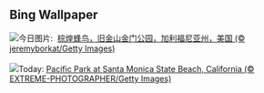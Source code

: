 ## Bing Wallpaper
![](https://www.bing.com/th?id=OHR.RufousHummer_ZH-CN1777072350_UHD.jpg&w=1000)今日图片: &nbsp;[棕煌蜂鸟，旧金山金门公园，加利福尼亚州，美国 (© jeremyborkat/Getty Images)](https://www.bing.com/th?id=OHR.RufousHummer_ZH-CN1777072350_UHD.jpg)
<br><br/>
![](https://www.bing.com/th?id=OHR.SunsetPier_EN-US7261804528_UHD.jpg&w=1000)Today: [Pacific Park at Santa Monica State Beach, California (© EXTREME-PHOTOGRAPHER/Getty Images)](https://www.bing.com/th?id=OHR.SunsetPier_EN-US7261804528_UHD.jpg)
<br><br/>
